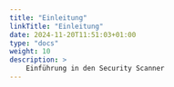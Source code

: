 ```yaml
---
title: "Einleitung"
linkTitle: "Einleitung"
date: 2024-11-20T11:51:03+01:00
type: "docs"
weight: 10
description: >
    Einführung in den Security Scanner
---
```


